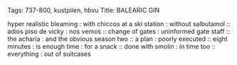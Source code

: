 Tags: 737-800, kustpilen, hbvu
Title: BALEARIC GIN
  
hyper realistic bleaming : with chiccos at a ski station : without salbutamol :: adios piso de vicky : nos vemos :: change of gates : uninformed gate staff :: the acharia : and the obvious season two :: a plan : poorly executed :: eight minutes : is enough time : for a snack :: done with smolin : in time too :: everything : out of suitcases 